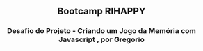 ﻿<h2 align="center"> Bootcamp RIHAPPY </h2>

<h3 align="center"> Desafio do Projeto - Criando um Jogo da Memória com Javascript , por  Gregorio </h3>  